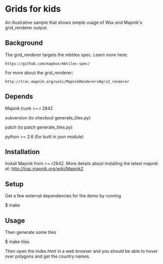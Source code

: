 # Grids for kids

An illustrative sample that shows simple usage of Wax and Mapnik's grid_renderer output.


## Background

  The grid_renderer targets the mbtiles spec. Learn more here:
  
    https://github.com/mapbox/mbtiles-spec/
  
  For more about the grid_renderer:
  
    http://trac.mapnik.org/wiki/MapnikRenderers#grid_renderer


## Depends
  
  Mapnik trunk >= r 2842
  
  subversion (to checkout generate_tiles.py)
  
  patch (to patch generate_tiles.py)
  
  python >= 2.6 (for built in json module)
  

## Installation
  
  Install Mapnik from >= r2842. More details about installing the latest mapnik at: http://trac.mapnik.org/wiki/Mapnik2


## Setup

  Get a few external dependencies for the demo by running
  
   $ make
  

## Usage

  Then generate some tiles
  
   $ make tiles

  Then open the index.html in a web browser and you should be able to hover over polygons and get the country names.